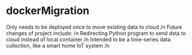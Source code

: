 # dockerMigration

Only needs to be deployed once to move existing data to cloud /n
Future changes of project include: /n
    Redirecting Python program to send data to cloud instead of local container /n
        Intended to be a time-series data collection, like a smart home IoT system /n
